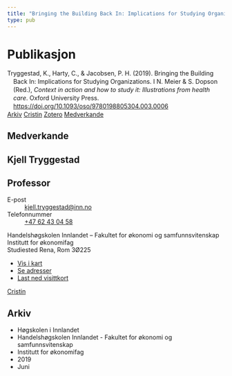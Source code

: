 ```yaml
---
title: "Bringing the Building Back In: Implications for Studying Organizations"
type: pub
---
```

<h1>Publikasjon</h1>
<article id="csl-bib-container-RAVHZWN9" class="csl-bib-container">
  <div class="csl-bib-body" style="line-height: 1.35; padding-left: 1em; text-indent:-1em;">
  <div class="csl-entry">Tryggestad, K., Harty, C., &amp; Jacobsen, P. H. (2019). Bringing the Building Back In: Implications for Studying Organizations. I N. Meier &amp; S. Dopson (Red.), <i>Context in action and how to study it: Illustrations from health care</i>. Oxford University Press. <a href="https://doi.org/10.1093/oso/9780198805304.003.0006">https://doi.org/10.1093/oso/9780198805304.003.0006</a></div>
</div>
  <div class="csl-bib-buttons">
    <a href="#taxonomy-article-RAVHZWN9" class="csl-bib-button">Arkiv</a>
    <a href="https://app.cristin.no/results/show.jsf?id=1705292" alt="Cristin URL" class="csl-bib-button">Cristin</a>
    <a href="http://zotero.org/groups/5022929/items/RAVHZWN9" alt="Zotero URL" class="csl-bib-button">Zotero</a>
    <a href="#contributors-article-RAVHZWN9" class="csl-bib-button">Medverkande</a>
  </div>
  <div id="csl-bib-meta-container-RAVHZWN9"></div>
</article>
<div id="csl-bib-meta-RAVHZWN9" class="csl-bib-meta">
  <article id="contributors-article-RAVHZWN9" class="contributors-article">
    <h1>Medverkande</h1>
    <div class="personas">
<div class="vrtx-hinn-person-card">
<div class="photo">
<i class="lar la-user-circle missing-person"></i>
</div>
<div class="info">
<hgroup><h1>Kjell Tryggestad</h1>
<h2>Professor</h2>
</hgroup><dl>
<dt>E-post</dt>
<dd>
<a href="mailto:kjell.tryggestad@inn.no">kjell.tryggestad@inn.no</a>
</dd>
<dt>Telefonnummer</dt>
<dd><a href="tel:+4762430458">
+47 62 43 04 58
</a></dd>
</dl>
<p>
Handelshøgskolen Innlandet – Fakultet for økonomi og samfunnsvitenskap<br>
Institutt for økonomifag<br>
Studiested Rena,
Rom 3Ø225
</p>
<ul class="vrtx-hinn-links">
<li><a href="https://www.google.com/maps?q=61.13620,11.37454">Vis i kart</a></li>
<li><a href="https://www.inn.no/finn-en-ansatt/kjell-tryggestad.html#vrtx-hinn-addresses">Se adresser</a></li>
<li><a href="https://www.inn.no/finn-en-ansatt/kjell-tryggestad.html?vrtx=vcf">Last ned visittkort</a></li>
</ul>
</div>
</div>
<a href="https://app.cristin.no/persons/show.jsf?id=648685" alt="Cristin URL" class="personas-cristin">Cristin</a>
</div>
  </article>
  <article id="taxonomy-article-RAVHZWN9" class="taxonomy-article">
    <h1>Arkiv</h1>
    <ul>
      <li>Høgskolen i Innlandet</li>
      <li>Handelshøgskolen Innlandet - Fakultet for økonomi og samfunnsvitenskap</li>
      <li>Institutt for økonomifag</li>
      <li>2019</li>
      <li>Juni</li>
    </ul>
  </article>
</div>
